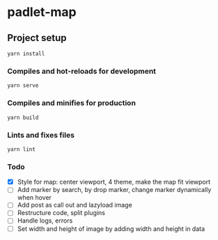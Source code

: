 # padlet-map

## Project setup

```
yarn install
```

### Compiles and hot-reloads for development

```
yarn serve
```

### Compiles and minifies for production

```
yarn build
```

### Lints and fixes files

```
yarn lint
```

### Todo

- [x] Style for map: center viewport, 4 theme, make the map fit viewport
- [ ] Add marker by search, by drop marker, change marker dynamically when hover
- [ ] Add post as call out and lazyload image
- [ ] Restructure code, split plugins
- [ ] Handle logs, errors
- [ ] Set width and height of image by adding width and height in data
